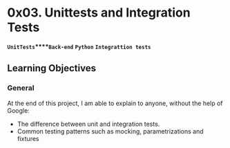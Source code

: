 # **0x03. Unittests and Integration Tests**

**`UnitTests`****`Back-end`** **`Python`** **`Integrattion tests`**

## **Learning Objectives**

### **General**
At the end of this project, I am able to explain to anyone, without the help of Google:

* The difference between unit and integration tests.
* Common testing patterns such as mocking, parametrizations and fixtures
